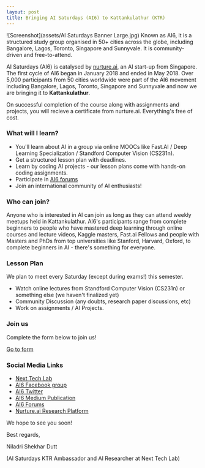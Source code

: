 ```yaml
---
layout: post
title: Bringing AI Saturdays (AI6) to Kattankulathur (KTR)
---
```

![Screenshot](assets/AI Saturdays Banner Large.jpg)
Known as AI6, it is a structured study group organised in 50+ cities across the globe, including Bangalore, Lagos, Toronto, Singapore and Sunnyvale. It is community-driven and free-to-attend.

AI Saturdays (AI6) is catalysed by <a href="https://nurture.ai/" target="_blank">nurture.ai</a>, an AI start-up from Singapore. The first cycle of AI6 began in January 2018 and ended in May 2018. Over 5,000 participants from 50 cities worldwide were part of the AI6 movement including Bangalore, Lagos, Toronto, Singapore and Sunnyvale and now we are bringing it to **Kattankulathur**.

On successful completion of the course along with assignments and projects, you will recieve a certificate from nurture.ai. Everything's free of cost.

### What will I learn?

* You'll learn about AI in a group via online MOOCs like Fast.AI / Deep Learning Specialization / Standford Computer Vision (CS231n).
* Get a structured lesson plan with deadlines.
* Learn by coding AI projects - our lesson plans come with hands-on coding assignments.
* Participate in <a href="(https://ai6forums.nurture.ai/)" target="_blank">AI6 forums</a>
* Join an international community of AI enthusiasts!

### Who can join?

Anyone who is interested in AI can join as long as they can attend weekly meetups held in Kattankulathur. AI6's participants range from complete beginners to people who have mastered deep learning through online courses and lecture videos, Kaggle masters, Fast.ai Fellows and people with Masters and PhDs from top universities like Stanford, Harvard, Oxford, to complete beginners in AI - there's something for everyone.

### Lesson Plan

We plan to meet every Saturday (except during exams!) this semester.

* Watch online lectures from Standford Computer Vision (CS231n) or something else (we haven't finalized yet)
* Community Discussion (any doubts, research paper discussions, etc)
* Work on assignments / AI Projects.

### Join us
Complete the form below to join us!

<a href="https://docs.google.com/forms/d/e/1FAIpQLScHloyKNN-F2vKot6pzaxoU0oWVoHXNtoJepTlTXAApBwcTbQ/viewform?usp=sf_link" target="_blank">Go to form</a>

### Social Media Links
* <a href="https://www.facebook.com/NextTechSRM/?ref=br_rs" target="_blank">Next Tech Lab</a>
* <a href="https://www.facebook.com/groups/aisaturdays/" target="_blank">AI6 Facebook group</a>
* <a href="https://twitter.com/AISaturdays " target="_blank">AI6 Twitter</a>
* <a href="https://medium.com/ai-saturdays " target="_blank">AI6 Medium Publication</a>
* <a href="https://ai6forums.nurture.ai/" target="_blank">AI6 Forums</a>
* <a href="https://nurture.ai/ " target="_blank">Nurture.ai Research Platform</a>

We hope to see you soon!

Best regards,

Niladri Shekhar Dutt

(AI Saturdays KTR Ambassador and AI Researcher at Next Tech Lab)
